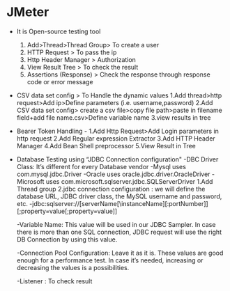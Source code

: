 # JMeter
* It is Open-source testing tool
     1. Add>Thread>Thread Group> To create a user
     2. HTTP Request   > To pass the ip
     3. Http Header Manager > Authorization
     4. View Result Tree > To check the result
     5. Assertions (Response) > Check the response through response code or error message

* CSV data set config > To Handle the dynamic values
     1.Add thread>http request>Add ip>Define parameters (i.e. username,password)
     2.Add CSV data set config> create a csv file>copy file path>paste in filename field+add file name.csv>Define variable name
     3.view results in tree

* Bearer Token Handling -
     1.Add Http Request>Add Login parameters in http request
     2.Add Regular expression Extractor
     3.Add HTTP Header Manager
     4.Add Bean Shell preprocessor
     5.View Result in Tree

* Database Testing using “JDBC Connection configuration"
   -DBC Driver Class: It’s different for every Database vendor
   -Mysql uses com.mysql.jdbc.Driver
   -Oracle uses oracle.jdbc.driver.OracleDriver
   -Microsoft uses com.microsoft.sqlserver.jdbc.SQLServerDriver
  1.Add Thread group
  2.jdbc connection configuration : we will define the database URL, JDBC driver class, the MySQL  username and password, etc.
    -jdbc:sqlserver://[serverName[\instanceName][:portNumber]][;property=value[;property=value]]

    -Variable Name: This value will be used in our JDBC Sampler. In case there is more than one SQL connection, JDBC request will use the right DB Connection by using this value.
  
    -Connection Pool Configuration: Leave it as it is. These values are good enough for a performance test. In case it’s needed, increasing or decreasing the values is a possibilities.

    -Listener : To check result















